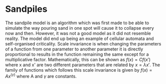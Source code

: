 # Sandpiles
The sandpile model is an algorithm which was first made to be able to simulate the way pouring sand in one spot will cause it to collapse every now and then. However, it was not a good model as it did not resemble reality. The model did end up being an example of cellular automata and self-organised criticality. Scale invariance is when changing the parameters of a function from one parameter to another parameter it is directly proportional to results in the function remaining the same except for a multiplicative factor. Mathematically, this can be shown as $f(x) = C f(x')$ where x and x' are two different parameters that are related by $x = \lambda x'$. The family of functions which follows this scale invariance is given by $f(x) = A x^(\gamma)$ where A and $\gamma$ are constants.
